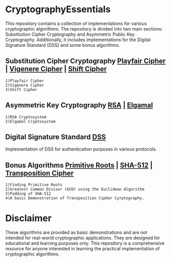 # CryptographyEssentials
This repository contains a collection of implementations for various cryptographic algorithms. The repository is divided into two main sections: Substitution Cipher Cryptography and Asymmetric Public Key Cryptography. Additionally, it includes implementations for the Digital Signature Standard (DSS) and some bonus algorithms.

## Substitution Cipher Cryptography [Playfair Cipher](https://en.wikipedia.org/wiki/Playfair_cipher) | [Vigenere Cipher](https://en.wikipedia.org/wiki/Vigenère_cipher) | [Shift Cipher](https://en.wikipedia.org/wiki/Caesar_cipher)
    1)Playfair Cipher 
    2)Vigenere Cipher
    3)Shift Cipher

## Asymmetric Key Cryptography [RSA](https://en.wikipedia.org/wiki/RSA_(cryptosystem)) | [Elgamal](https://en.wikipedia.org/wiki/ElGamal_encryption)
    1)RSA Cryptosystem 
    2)Elgamal Cryptosystem

## Digital Signature Standard [DSS](https://en.wikipedia.org/wiki/Digital_Signature_Standard)
Implementation of DSS for authentication purposes in various protocols.

## Bonus Algorithms [Primitive Roots](https://en.wikipedia.org/wiki/Primitive_root_modulo_n) | [SHA-512](https://en.wikipedia.org/wiki/SHA-2) | [Transposition Cipher](https://en.wikipedia.org/wiki/Transposition_cipher)
    1)Finding Primitive Roots
    2)Greatest Common Divisor (GCD) using the Euclidean Algorithm
    3)Padding of SHA-512
    4)A basic Demonstration of Transposition Cipher Cyrptography.

# Disclaimer
These algorithms are provided as basic demonstrations and are not intended for real-world cryptographic applications. They are designed for educational and learning purposes only.
This repository is a comprehensive resource for anyone interested in learning the practical implementation of cryptographic algorithms. 
